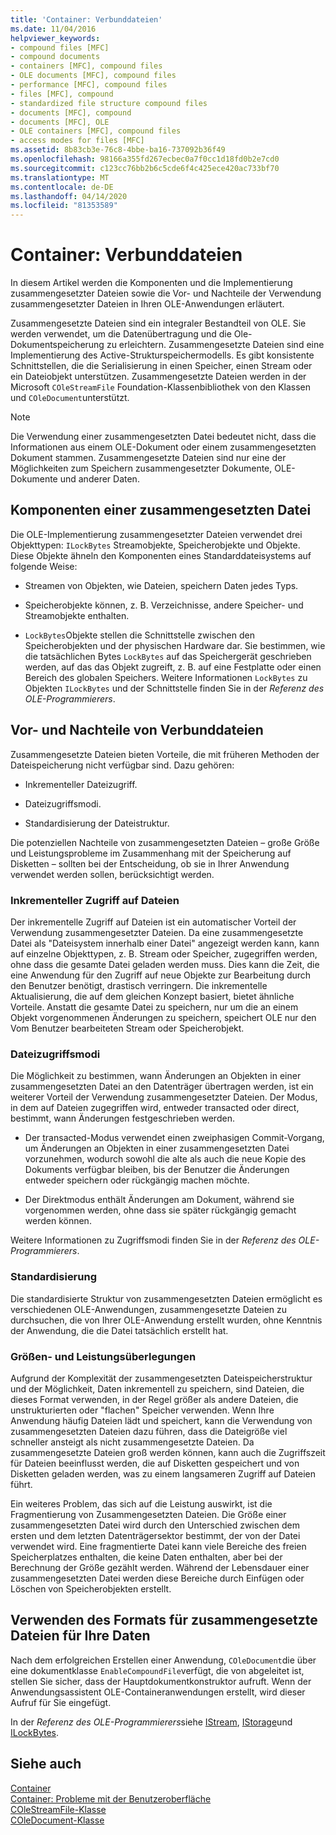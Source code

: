 ```yaml
---
title: 'Container: Verbunddateien'
ms.date: 11/04/2016
helpviewer_keywords:
- compound files [MFC]
- compound documents
- containers [MFC], compound files
- OLE documents [MFC], compound files
- performance [MFC], compound files
- files [MFC], compound
- standardized file structure compound files
- documents [MFC], compound
- documents [MFC], OLE
- OLE containers [MFC], compound files
- access modes for files [MFC]
ms.assetid: 8b83cb3e-76c8-4bbe-ba16-737092b36f49
ms.openlocfilehash: 98166a355fd267ecbec0a7f0cc1d18fd0b2e7cd0
ms.sourcegitcommit: c123cc76bb2b6c5cde6f4c425ece420ac733bf70
ms.translationtype: MT
ms.contentlocale: de-DE
ms.lasthandoff: 04/14/2020
ms.locfileid: "81353589"
---
```

# <a name="containers-compound-files"></a>Container: Verbunddateien

In diesem Artikel werden die Komponenten und die Implementierung zusammengesetzter Dateien sowie die Vor- und Nachteile der Verwendung zusammengesetzter Dateien in Ihren OLE-Anwendungen erläutert.

Zusammengesetzte Dateien sind ein integraler Bestandteil von OLE. Sie werden verwendet, um die Datenübertragung und die Ole-Dokumentspeicherung zu erleichtern. Zusammengesetzte Dateien sind eine Implementierung des Active-Strukturspeichermodells. Es gibt konsistente Schnittstellen, die die Serialisierung in einen Speicher, einen Stream oder ein Dateiobjekt unterstützen. Zusammengesetzte Dateien werden in der Microsoft `COleStreamFile` Foundation-Klassenbibliothek von den Klassen und `COleDocument`unterstützt.

> [!NOTE]
> Die Verwendung einer zusammengesetzten Datei bedeutet nicht, dass die Informationen aus einem OLE-Dokument oder einem zusammengesetzten Dokument stammen. Zusammengesetzte Dateien sind nur eine der Möglichkeiten zum Speichern zusammengesetzter Dokumente, OLE-Dokumente und anderer Daten.

## <a name="components-of-a-compound-file"></a><a name="_core_components_of_a_compound_file"></a>Komponenten einer zusammengesetzten Datei

Die OLE-Implementierung zusammengesetzter Dateien verwendet drei Objekttypen: `ILockBytes` Streamobjekte, Speicherobjekte und Objekte. Diese Objekte ähneln den Komponenten eines Standarddateisystems auf folgende Weise:

- Streamen von Objekten, wie Dateien, speichern Daten jedes Typs.

- Speicherobjekte können, z. B. Verzeichnisse, andere Speicher- und Streamobjekte enthalten.

- `LockBytes`Objekte stellen die Schnittstelle zwischen den Speicherobjekten und der physischen Hardware dar. Sie bestimmen, wie die tatsächlichen Bytes `LockBytes` auf das Speichergerät geschrieben werden, auf das das Objekt zugreift, z. B. auf eine Festplatte oder einen Bereich des globalen Speichers. Weitere Informationen `LockBytes` zu Objekten `ILockBytes` und der Schnittstelle finden Sie in der *Referenz des OLE-Programmierers*.

## <a name="advantages-and-disadvantages-of-compound-files"></a><a name="_core_advantages_and_disadvantages_of_compound_files"></a>Vor- und Nachteile von Verbunddateien

Zusammengesetzte Dateien bieten Vorteile, die mit früheren Methoden der Dateispeicherung nicht verfügbar sind. Dazu gehören:

- Inkrementeller Dateizugriff.

- Dateizugriffsmodi.

- Standardisierung der Dateistruktur.

Die potenziellen Nachteile von zusammengesetzten Dateien – große Größe und Leistungsprobleme im Zusammenhang mit der Speicherung auf Disketten – sollten bei der Entscheidung, ob sie in Ihrer Anwendung verwendet werden sollen, berücksichtigt werden.

### <a name="incremental-access-to-files"></a><a name="_core_incremental_access_to_files"></a>Inkrementeller Zugriff auf Dateien

Der inkrementelle Zugriff auf Dateien ist ein automatischer Vorteil der Verwendung zusammengesetzter Dateien. Da eine zusammengesetzte Datei als "Dateisystem innerhalb einer Datei" angezeigt werden kann, kann auf einzelne Objekttypen, z. B. Stream oder Speicher, zugegriffen werden, ohne dass die gesamte Datei geladen werden muss. Dies kann die Zeit, die eine Anwendung für den Zugriff auf neue Objekte zur Bearbeitung durch den Benutzer benötigt, drastisch verringern. Die inkrementelle Aktualisierung, die auf dem gleichen Konzept basiert, bietet ähnliche Vorteile. Anstatt die gesamte Datei zu speichern, nur um die an einem Objekt vorgenommenen Änderungen zu speichern, speichert OLE nur den Vom Benutzer bearbeiteten Stream oder Speicherobjekt.

### <a name="file-access-modes"></a><a name="_core_file_access_modes"></a>Dateizugriffsmodi

Die Möglichkeit zu bestimmen, wann Änderungen an Objekten in einer zusammengesetzten Datei an den Datenträger übertragen werden, ist ein weiterer Vorteil der Verwendung zusammengesetzter Dateien. Der Modus, in dem auf Dateien zugegriffen wird, entweder transacted oder direct, bestimmt, wann Änderungen festgeschrieben werden.

- Der transacted-Modus verwendet einen zweiphasigen Commit-Vorgang, um Änderungen an Objekten in einer zusammengesetzten Datei vorzunehmen, wodurch sowohl die alte als auch die neue Kopie des Dokuments verfügbar bleiben, bis der Benutzer die Änderungen entweder speichern oder rückgängig machen möchte.

- Der Direktmodus enthält Änderungen am Dokument, während sie vorgenommen werden, ohne dass sie später rückgängig gemacht werden können.

Weitere Informationen zu Zugriffsmodi finden Sie in der *Referenz des OLE-Programmierers*.

### <a name="standardization"></a><a name="_core_standardization"></a>Standardisierung

Die standardisierte Struktur von zusammengesetzten Dateien ermöglicht es verschiedenen OLE-Anwendungen, zusammengesetzte Dateien zu durchsuchen, die von Ihrer OLE-Anwendung erstellt wurden, ohne Kenntnis der Anwendung, die die Datei tatsächlich erstellt hat.

### <a name="size-and-performance-considerations"></a><a name="_core_size_and_performance_considerations"></a>Größen- und Leistungsüberlegungen

Aufgrund der Komplexität der zusammengesetzten Dateispeicherstruktur und der Möglichkeit, Daten inkrementell zu speichern, sind Dateien, die dieses Format verwenden, in der Regel größer als andere Dateien, die unstrukturierten oder "flachen" Speicher verwenden. Wenn Ihre Anwendung häufig Dateien lädt und speichert, kann die Verwendung von zusammengesetzten Dateien dazu führen, dass die Dateigröße viel schneller ansteigt als nicht zusammengesetzte Dateien. Da zusammengesetzte Dateien groß werden können, kann auch die Zugriffszeit für Dateien beeinflusst werden, die auf Disketten gespeichert und von Disketten geladen werden, was zu einem langsameren Zugriff auf Dateien führt.

Ein weiteres Problem, das sich auf die Leistung auswirkt, ist die Fragmentierung von Zusammengesetzten Dateien. Die Größe einer zusammengesetzten Datei wird durch den Unterschied zwischen dem ersten und dem letzten Datenträgersektor bestimmt, der von der Datei verwendet wird. Eine fragmentierte Datei kann viele Bereiche des freien Speicherplatzes enthalten, die keine Daten enthalten, aber bei der Berechnung der Größe gezählt werden. Während der Lebensdauer einer zusammengesetzten Datei werden diese Bereiche durch Einfügen oder Löschen von Speicherobjekten erstellt.

## <a name="using-compound-files-format-for-your-data"></a><a name="_core_using_compound_files_format_for_your_data"></a>Verwenden des Formats für zusammengesetzte Dateien für Ihre Daten

Nach dem erfolgreichen Erstellen einer Anwendung, `COleDocument`die über eine dokumentklasse `EnableCompoundFile`verfügt, die von abgeleitet ist, stellen Sie sicher, dass der Hauptdokumentkonstruktor aufruft. Wenn der Anwendungsassistent OLE-Containeranwendungen erstellt, wird dieser Aufruf für Sie eingefügt.

In der *Referenz des OLE-Programmierers*siehe [IStream](/windows/win32/api/objidl/nn-objidl-istream), [IStorage](/windows/win32/api/objidl/nn-objidl-istorage)und [ILockBytes](/windows/win32/api/objidl/nn-objidl-ilockbytes).

## <a name="see-also"></a>Siehe auch

[Container](../mfc/containers.md)<br/>
[Container: Probleme mit der Benutzeroberfläche](../mfc/containers-user-interface-issues.md)<br/>
[COleStreamFile-Klasse](../mfc/reference/colestreamfile-class.md)<br/>
[COleDocument-Klasse](../mfc/reference/coledocument-class.md)
